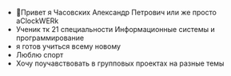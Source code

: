 - 🥱Привет я Часовских Александр Петрович или же просто aClockWERk
- Ученик тк 21 специальности Информационные системы и программирование
- я готов учиться всему новому
- Люблю спорт
- Хочу поучавствовать в групповых проектах на разные темы






